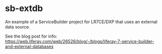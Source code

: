 # sb-extdb
An example of a ServiceBuilder project for LR7CE/DXP that uses an external data source.

See the blog post for info: https://web.liferay.com/web/26526/blog/-/blogs/liferay-7-service-builder-and-external-databases
